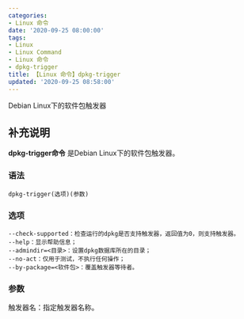 ```yaml
---
categories:
- Linux 命令
date: '2020-09-25 08:00:00'
tags:
- Linux
- Linux Command
- Linux 命令
- dpkg-trigger
title: 【Linux 命令】dpkg-trigger
updated: '2020-09-25 08:58:00'
---
```


Debian Linux下的软件包触发器

## 补充说明

**dpkg-trigger命令** 是Debian Linux下的软件包触发器。

###  语法

```shell
dpkg-trigger(选项)(参数)
```

###  选项

```shell
--check-supported：检查运行的dpkg是否支持触发器，返回值为0，则支持触发器。
--help：显示帮助信息；
--admindir=<目录>：设置dpkg数据库所在的目录；
--no-act：仅用于测试，不执行任何操作；
--by-package=<软件包>：覆盖触发器等待者。
```

###  参数

触发器名：指定触发器名称。


<!-- Linux命令行搜索引擎：https://jaywcjlove.github.io/linux-command/ -->
